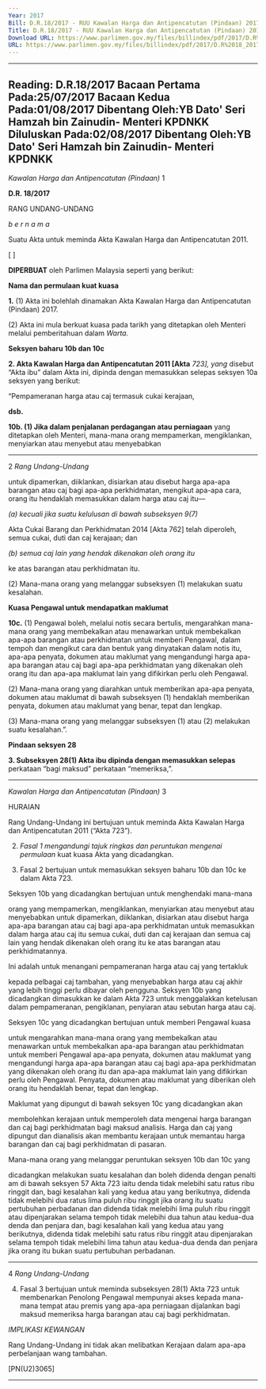 ```yaml
---
Year: 2017
Bill: D.R.18/2017 - RUU Kawalan Harga dan Antipencatutan (Pindaan) 2017 (Lulus)
Title: D.R.18/2017 - RUU Kawalan Harga dan Antipencatutan (Pindaan) 2017 (Lulus)
Download URL: https://www.parlimen.gov.my/files/billindex/pdf/2017/D.R%2018_2017%20(bm).pdf
URL: https://www.parlimen.gov.my/files/billindex/pdf/2017/D.R%2018_2017%20(bm).pdf
---
```

---
Reading:
D.R.18/2017
Bacaan Pertama Pada:25/07/2017
Bacaan Kedua Pada:01/08/2017
Dibentang Oleh:YB Dato' Seri Hamzah bin Zainudin- Menteri KPDNKK
Diluluskan Pada:02/08/2017
Dibentang Oleh:YB Dato' Seri Hamzah bin Zainudin- Menteri KPDNKK
---

_Kawalan Harga dan Antipencatutan (Pindaan)_ 1

**D.R. 18/2017**

RANG UNDANG-UNDANG

_b e r n a m a_

Suatu Akta untuk meminda Akta Kawalan Harga dan
Antipencatutan 2011.

[ ]

**DIPERBUAT** oleh Parlimen Malaysia seperti yang berikut:

**Nama dan permulaan kuat kuasa**

**1.** (1) Akta ini bolehlah dinamakan Akta Kawalan Harga dan
Antipencatutan (Pindaan) 2017.

(2) Akta ini mula berkuat kuasa pada tarikh yang ditetapkan
oleh Menteri melalui pemberitahuan dalam _Warta._

**Seksyen baharu 10b dan 10c**

**2. Akta Kawalan Harga dan Antipencatutan 2011 [Akta** _723], yang_
disebut “Akta ibu” dalam Akta ini, dipinda dengan memasukkan
selepas seksyen 10a seksyen yang berikut:

“Pempameranan harga atau caj termasuk cukai kerajaan,

**dsb.**

**10b. (1) Jika dalam penjalanan perdagangan atau perniagaan**
yang ditetapkan oleh Menteri, mana-mana orang mempamerkan,
mengiklankan, menyiarkan atau menyebut atau menyebabkan


-----

2 _Rang Undang-Undang_

untuk dipamerkan, diiklankan, disiarkan atau disebut harga
apa-apa barangan atau caj bagi apa-apa perkhidmatan, mengikut
apa-apa cara, orang itu hendaklah memasukkan dalam harga
atau caj itu—

_(a) kecuali jika suatu kelulusan di bawah subseksyen 9(7)_

Akta Cukai Barang dan Perkhidmatan 2014 [Akta 762]
telah diperoleh, semua cukai, duti dan caj kerajaan;
dan

_(b) semua caj lain yang hendak dikenakan oleh orang itu_

ke atas barangan atau perkhidmatan itu.

(2) Mana-mana orang yang melanggar subseksyen (1)
melakukan suatu kesalahan.

**Kuasa Pengawal untuk mendapatkan maklumat**

**10c.** (1) Pengawal boleh, melalui notis secara bertulis,
mengarahkan mana-mana orang yang membekalkan atau
menawarkan untuk membekalkan apa-apa barangan atau
perkhidmatan untuk memberi Pengawal, dalam tempoh dan
mengikut cara dan bentuk yang dinyatakan dalam notis itu,
apa-apa penyata, dokumen atau maklumat yang mengandungi
harga apa-apa barangan atau caj bagi apa-apa perkhidmatan
yang dikenakan oleh orang itu dan apa-apa maklumat lain
yang difikirkan perlu oleh Pengawal.

(2) Mana-mana orang yang diarahkan untuk memberikan
apa-apa penyata, dokumen atau maklumat di bawah subseksyen (1)
hendaklah memberikan penyata, dokumen atau maklumat
yang benar, tepat dan lengkap.

(3) Mana-mana orang yang melanggar subseksyen (1) atau (2)
melakukan suatu kesalahan.”.

**Pindaan seksyen 28**

**3. Subseksyen 28(1) Akta ibu dipinda dengan memasukkan selepas**
perkataan “bagi maksud” perkataan “memeriksa,”.


-----

_Kawalan Harga dan Antipencatutan (Pindaan)_ 3

HURAIAN

Rang Undang-Undang ini bertujuan untuk meminda Akta Kawalan Harga dan
Antipencatutan 2011 (“Akta 723”).

2. _Fasal 1 mengandungi tajuk ringkas dan peruntukan mengenai permulaan_
kuat kuasa Akta yang dicadangkan.

3. Fasal 2 bertujuan untuk memasukkan seksyen baharu 10b dan 10c
ke dalam Akta 723.

Seksyen 10b yang dicadangkan bertujuan untuk menghendaki mana-mana

orang yang mempamerkan, mengiklankan, menyiarkan atau menyebut atau
menyebabkan untuk dipamerkan, diiklankan, disiarkan atau disebut harga
apa-apa barangan atau caj bagi apa-apa perkhidmatan untuk memasukkan dalam
harga atau caj itu semua cukai, duti dan caj kerajaan dan semua caj lain yang
hendak dikenakan oleh orang itu ke atas barangan atau perkhidmatannya.

Ini adalah untuk menangani pempameranan harga atau caj yang tertakluk

kepada pelbagai caj tambahan, yang menyebabkan harga atau caj akhir yang lebih
tinggi perlu dibayar oleh pengguna. Seksyen 10b yang dicadangkan dimasukkan
ke dalam Akta 723 untuk menggalakkan ketelusan dalam pempameranan,
pengiklanan, penyiaran atau sebutan harga atau caj.

Seksyen 10c yang dicadangkan bertujuan untuk memberi Pengawal kuasa

untuk mengarahkan mana-mana orang yang membekalkan atau menawarkan
untuk membekalkan apa-apa barangan atau perkhidmatan untuk memberi
Pengawal apa-apa penyata, dokumen atau maklumat yang mengandungi harga
apa-apa barangan atau caj bagi apa-apa perkhidmatan yang dikenakan oleh
orang itu dan apa-apa maklumat lain yang difikirkan perlu oleh Pengawal.
Penyata, dokumen atau maklumat yang diberikan oleh orang itu hendaklah
benar, tepat dan lengkap.

Maklumat yang dipungut di bawah seksyen 10c yang dicadangkan akan

membolehkan kerajaan untuk memperoleh data mengenai harga barangan dan
caj bagi perkhidmatan bagi maksud analisis. Harga dan caj yang dipungut dan
dianalisis akan membantu kerajaan untuk memantau harga barangan dan caj
bagi perkhidmatan di pasaran.

Mana-mana orang yang melanggar peruntukan seksyen 10b dan 10c yang

dicadangkan melakukan suatu kesalahan dan boleh didenda dengan penalti
am di bawah seksyen 57 Akta 723 iaitu denda tidak melebihi satu ratus ribu
ringgit dan, bagi kesalahan kali yang kedua atau yang berikutnya, didenda
tidak melebihi dua ratus lima puluh ribu ringgit jika orang itu suatu pertubuhan
perbadanan dan didenda tidak melebihi lima puluh ribu ringgit atau dipenjarakan
selama tempoh tidak melebihi dua tahun atau kedua-dua denda dan penjara dan,
bagi kesalahan kali yang kedua atau yang berikutnya, didenda tidak melebihi
satu ratus ribu ringgit atau dipenjarakan selama tempoh tidak melebihi lima
tahun atau kedua-dua denda dan penjara jika orang itu bukan suatu pertubuhan
perbadanan.


-----

4 _Rang Undang-Undang_

4. Fasal 3 bertujuan untuk meminda subseksyen 28(1) Akta 723 untuk
membenarkan Penolong Pengawal mempunyai akses kepada mana-mana tempat
atau premis yang apa-apa perniagaan dijalankan bagi maksud memeriksa harga
barangan atau caj bagi perkhidmatan.

_IMPLIKASI KEWANGAN_

Rang Undang-Undang ini tidak akan melibatkan Kerajaan dalam apa-apa
perbelanjaan wang tambahan.

[PN(U2)3065]


-----

